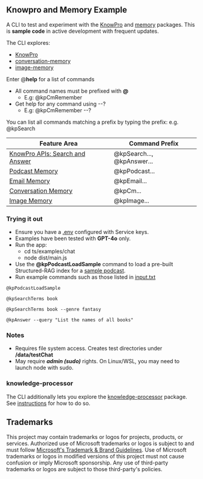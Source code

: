 ## Knowpro and Memory Example

A CLI to test and experiment with the [KnowPro](../../packages/knowPro/README.md) and [memory](../../packages/memory/README.md) packages. This is **sample code** in active development with frequent updates.

The CLI explores:

- [KnowPro](../../packages/knowPro/README.md)
- [conversation-memory](../../packages/memory/conversation/README.md)
- [image-memory](../../packages/memory/image/README.md)

Enter @**help** for a list of commands

- All command names must be prefixed with **@**
  - E.g: @kpCmRemember
- Get help for any command using --?
  - E.g: @kpCmRemember --?

You can list all commands matching a prefix by typing the prefix: e.g. @kpSearch

| Feature Area                                                     | Command Prefix             |
| ---------------------------------------------------------------- | -------------------------- |
| [KnowPro APIs: Search and Answer](./src/memory/knowproMemory.ts) | @kpSearch..., @kpAnswer... |
| [Podcast Memory](./src/memory/knowproPodcast.ts)                 | @kpPodcast...              |
| [Email Memory](./src/memory/knowproEmail.ts)                     | @kpEmail...                |
| [Conversation Memory](./src/memory/knowproConversation.ts)       | @kpCm...                   |
| [Image Memory](./src/memory/knowproImage.ts)                     | @kpImage...                |

### Trying it out

- Ensure you have a [.env](../../README.md#service-keys) configured with Service keys.
- Examples have been tested with **GPT-4o** only.
- Run the app:
  - cd ts/examples/chat
  - node dist/main.js
- Use the **@kpPodcastLoadSample** command to load a pre-built Structured-RAG index for a [sample podcast](../../packages/knowPro/test/data/Episode_53_AdrianTchaikovsky.txt).
- Run example commands such as those listed in [input.txt](./src/memory/input.txt)

```
@kpPodcastLoadSample

@kpSearchTerms book

@kpSearchTerms book --genre fantasy

@kpAnswer --query "List the names of all books"
```

### Notes

- Requires file system access. Creates test directories under **/data/testChat**
- May require **_admin (sudo)_** rights. On Linux/WSL, you may need to launch node with sudo.

### knowledge-processor

The CLI additionally lets you explore the [knowledge-processor](../../packages/knowledgeProcessor/README.md) package. See [instructions](./src/knowledgeProc/README.md) for how to do so.

## Trademarks

This project may contain trademarks or logos for projects, products, or services. Authorized use of Microsoft
trademarks or logos is subject to and must follow
[Microsoft's Trademark & Brand Guidelines](https://www.microsoft.com/en-us/legal/intellectualproperty/trademarks/usage/general).
Use of Microsoft trademarks or logos in modified versions of this project must not cause confusion or imply Microsoft sponsorship.
Any use of third-party trademarks or logos are subject to those third-party's policies.
